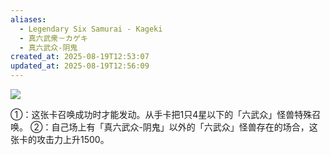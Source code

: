 ```yaml
---
aliases:
  - Legendary Six Samurai - Kageki
  - 真六武衆－カゲキ
  - 真六武众-阴鬼
created_at: 2025-08-19T12:53:07
updated_at: 2025-08-19T12:56:09
---
```


![](https://cdn.233.momobako.com/ygopro/pics/2511717.jpg!half)

①：这张卡召唤成功时才能发动。从手卡把1只4星以下的「六武众」怪兽特殊召唤。
②：自己场上有「真六武众-阴鬼」以外的「六武众」怪兽存在的场合，这张卡的攻击力上升1500。
